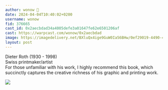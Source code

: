 ```yaml
---
author: wonow 🎩
date: 2024-04-04T10:40:02+0200
username: wonow
fid: 376665
cast_id: 0x2aecbdad34a4005defe3a01647fe62e6501206af
cast: https://warpcast.com/wonow/0x2aecbdad
image: https://imagedelivery.net/BXluQx4ige9GuW0Ia56BHw/0ef29019-4490-49c3-335c-99bc46ce6b00/original
layout: post
---
```

Dieter Roth (1930 - 1998)  
Swiss printmaker/artist  
For those unfamiliar with his work, I highly recommend this book, which succinctly captures the creative richness of his graphic and printing work.  

![](https://imagedelivery.net/BXluQx4ige9GuW0Ia56BHw/0ef29019-4490-49c3-335c-99bc46ce6b00/original)